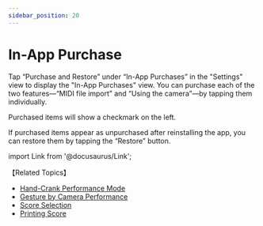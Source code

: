 ```yaml
---
sidebar_position: 20
---
```


# In-App Purchase

Tap “Purchase and Restore” under “In-App Purchases” in the "Settings" view to display the "In-App Purchases" view. You can purchase each of the two features—“MIDI file import” and “Using the camera”—by tapping them individually.

Purchased items will show a checkmark on the left.

If purchased items appear as unpurchased after reinstalling the app, you can restore them by tapping the “Restore” button.

import Link from '@docusaurus/Link';

【Related Topics】
* [Hand-Crank Performance Mode](/docs/guide/Hand-crank_Mode/hand-crank_mode-category)
* [Gesture by Camera Performance](/docs/guide/Gesture_Playing_Mode/Gesture_by_Camera/gesture_by_camera-category)
* [Score Selection](/docs/guide/Gesture_Playing_Mode/Selecting_a_score)
* [Printing Score](/docs/guide/Printing_Score/printing_score-category)
